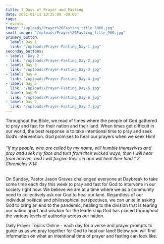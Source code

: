 ```yaml
---
title: 7 Days of Prayer and Fasting
date: 2021-01-11 13:35:00 -08:00
tags:
- events
image: "/uploads/Prayer%20Fasting_title_1080.jpg"
small_image: "/uploads/Prayer%20Fasting_title_960.jpg"
primary_button:
  label: Day 1
  link: "/uploads/Prayer-Fasting_Day-1.jpg"
seconday_buttons:
- label: 'Day 2 '
  link: "/uploads/Prayer-Fasting_Day-2.jpg"
- label: Day 3
  link: "/uploads/Prayer-Fasting_Day-3.jpg"
- label: Day 4
  link: "/uploads/Prayer-Fasting_Day-4.jpg"
- label: Day 5
  link: "/uploads/Prayer-Fasting_Day-5.jpg"
- label: Day 6
  link: "/uploads/Prayer-Fasting_Day-6.jpg"
- label: Day 7
  link: "/uploads/Prayer-Fasting_Day-7.jpg"
---
```


Throughout the Bible, we read of times where the people of God gathered to pray and fast for their nation and their land.  When times get difficult in our world, the best response is to take intentional time to pray and seek God’s intervention. God promises to hear our prayers when we seek Him!

###### “If my people, who are called by my name, will humble themselves and pray and seek my face and turn from their wicked ways, then I will hear from heaven, and I will forgive their sin and will heal their land.” 2 Chronicles 7:14

On Sunday, Pastor Jason Graves challenged everyone at Daybreak to take some time each day this week to pray and fast for God to intervene in our society right now. We believe we are at a time where we as a community need to collectively ask our God to heal our land. Regardless of our individual political and philosophical perspectives, we can unite in asking God to bring an end to the pandemic, healing to the division that is tearing our nation apart and wisdom for the leadership God has placed throughout the various levels of authority across our nation.

Daily Prayer Topics Online - each day for a verse and prayer prompts to guide us as we pray together for God to heal our land! Below you will find information on what an intentional time of prayer and fasting can look like. 
